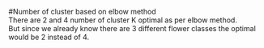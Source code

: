 #Number of cluster based on elbow method<br>
There are 2 and 4 number of cluster K optimal as per elbow method.<br>
But since we already know there are 3 different flower classes the optimal would be 2 instead of 4.